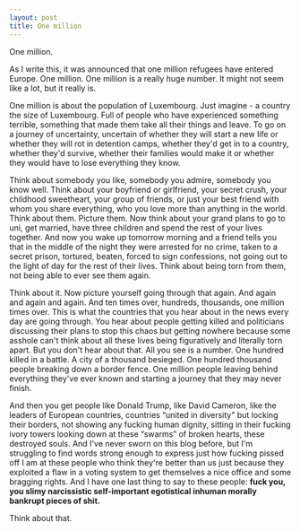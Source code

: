 ```yaml
---
layout: post
title: One million
---
```

One million.


As I write this, it was announced that one million refugees have entered Europe. One million. One million is a really huge number. It might not seem like a lot, but it really is.


One million is about the population of Luxembourg. Just imagine - a country the size of Luxembourg. Full of people who have experienced something terrible, something that made them take all their things and leave. To go on a journey of uncertainty, uncertain of whether they will start a new life or whether they will rot in detention camps, whether they'd get in to a country, whether they'd survive, whether their families would make it or whether they would have to lose everything they know.


Think about somebody you like, somebody you admire, somebody you know well. Think about your boyfriend or girlfriend, your secret crush, your childhood sweetheart, your group of friends, or just your best friend with whom you share everything, who you love more than anything in the world. Think about them. Picture them. Now think about your grand plans to go to uni, get married, have three children and spend the rest of your lives together. And now you wake up tomorrow morning and a friend tells you that in the middle of the night they were arrested for no crime, taken to a secret prison, tortured, beaten, forced to sign confessions, not going out to the light of day for the rest of their lives. Think about being torn from them, not being able to ever see them again.


Think about it. Now picture yourself going through that again. And again and again and again. And ten times over, hundreds, thousands, one million times over. This is what the countries that you hear about in the news every day are going through. You hear about people getting killed and politicians discussing their plans to stop this chaos but getting nowhere because some asshole can't think about all these lives being figuratively and literally torn apart. But you don't hear about that. All you see is a number. One hundred killed in a battle. A city of a thousand besieged. One hundred thousand people breaking down a border fence. One million people leaving behind everything they've ever known and starting a journey that they may never finish.


And then you get people like Donald Trump, like David Cameron, like the leaders of European countries, countries “united in diversity" but locking their borders, not showing any fucking human dignity, sitting in their fucking ivory towers looking down at these “swarms” of broken hearts, these destroyed souls. And I've never sworn on this blog before, but I'm struggling to find words strong enough to express just how fucking pissed off I am at these people who think they're better than us just because they exploited a flaw in a voting system to get themselves a nice office and some bragging rights. And I have one last thing to say to these people: **fuck you, you slimy narcissistic self-important egotistical inhuman morally bankrupt pieces of shit.**


Think about that.